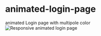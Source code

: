 # animated-login-page
animated Login page with multipole color
![Responsive animated login page](https://github.com/mosaraf-nissan/animated-login-page/assets/117709837/6f7905cd-23d0-4f58-aa6b-19542433d5b4)
